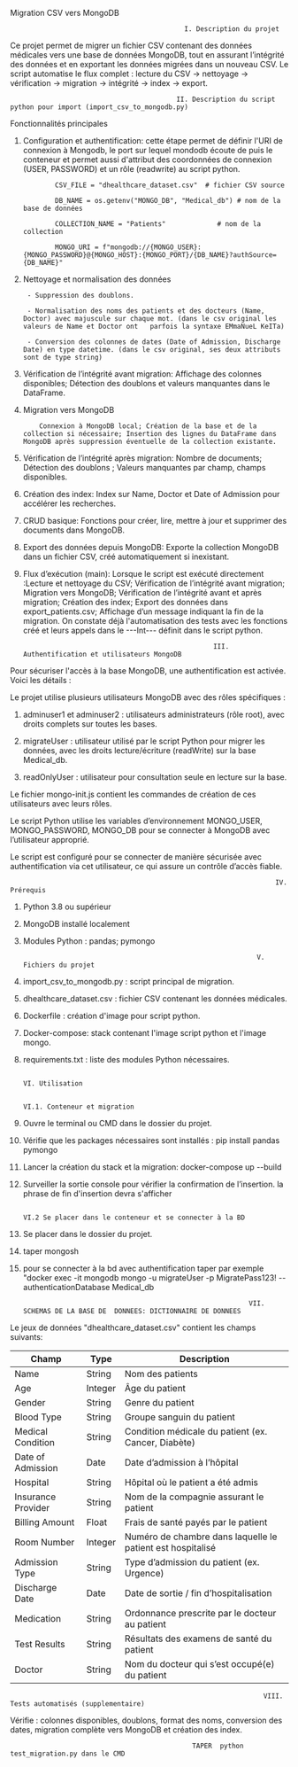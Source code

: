  Migration CSV vers MongoDB

                                                I. Description du projet 

Ce projet permet de migrer un fichier CSV contenant des données médicales vers une base de données MongoDB, tout en assurant l’intégrité des données et en exportant les données migrées dans un nouveau CSV.
Le script automatise le flux complet : lecture du CSV → nettoyage → vérification → migration → intégrité → index → export.

                                              II. Description du script python pour import (import_csv_to_mongodb.py)

Fonctionnalités principales

1. Configuration et authentification: cette étape permet de définir l'URI de connexion à Mongodb, le port sur lequel mondodb écoute de puis le conteneur et permet aussi d'attribut des coordonnées de connexion (USER, PASSWORD) et un rôle (readwrite) au script python.

               CSV_FILE = "dhealthcare_dataset.csv"  # fichier CSV source

               DB_NAME = os.getenv("MONGO_DB", "Medical_db") # nom de la base de données

               COLLECTION_NAME = "Patients"             # nom de la collection

               MONGO_URI = f"mongodb://{MONGO_USER}:{MONGO_PASSWORD}@{MONGO_HOST}:{MONGO_PORT}/{DB_NAME}?authSource={DB_NAME}"

2. Nettoyage et normalisation des données

        - Suppression des doublons.

        - Normalisation des noms des patients et des docteurs (Name, Doctor) avec majuscule sur chaque mot. (dans le csv original les valeurs de Name et Doctor ont   parfois la syntaxe EMmaNueL KeITa)

        - Conversion des colonnes de dates (Date of Admission, Discharge Date) en type datetime. (dans le csv original, ses deux attributs sont de type string)

3. Vérification de l’intégrité avant migration: Affichage des colonnes disponibles; Détection des doublons et valeurs manquantes dans le DataFrame.

4. Migration vers MongoDB

           Connexion à MongoDB local; Création de la base et de la collection si nécessaire; Insertion des lignes du DataFrame dans MongoDB après suppression éventuelle de la collection existante.

5. Vérification de l’intégrité après migration: Nombre de documents; Détection des doublons ; Valeurs manquantes par champ, champs disponibles.


6. Création des index:  Index sur Name, Doctor et Date of Admission pour accélérer les recherches.

7. CRUD basique:  Fonctions pour créer, lire, mettre à jour et supprimer des documents dans MongoDB.

8. Export des données depuis MongoDB: Exporte la collection MongoDB dans un fichier CSV, créé automatiquement si inexistant.

9. Flux d’exécution (main): Lorsque le script est exécuté directement :Lecture et nettoyage du CSV; Vérification de l’intégrité avant migration; Migration vers MongoDB; Vérification de l’intégrité avant et  après migration; Création des index; Export des données dans export_patients.csv; Affichage d’un message indiquant la fin de la 
migration. On constate déjà l'automatisation des tests avec les fonctions créé et leurs appels dans le ---Int--- définit dans le script python.


                                                       III. Authentification et utilisateurs MongoDB

Pour sécuriser l'accès à la base MongoDB, une authentification est activée. Voici les détails :

Le projet utilise plusieurs utilisateurs MongoDB avec des rôles spécifiques :

1. adminuser1 et adminuser2 : utilisateurs administrateurs (rôle root), avec droits complets sur toutes les bases.

2. migrateUser : utilisateur utilisé par le script Python pour migrer les données, avec les droits lecture/écriture (readWrite) sur la base Medical_db.

3. readOnlyUser : utilisateur pour consultation seule en lecture sur la base.

Le fichier mongo-init.js contient les commandes de création de ces utilisateurs avec leurs rôles.

Le script Python utilise les variables d’environnement MONGO_USER, MONGO_PASSWORD, MONGO_DB pour se connecter à MongoDB avec l’utilisateur approprié.

Le script est configuré pour se connecter de manière sécurisée avec authentification via cet utilisateur, ce qui assure un contrôle d’accès fiable.

                 


                                                                       IV. Prérequis

1. Python 3.8 ou supérieur

2. MongoDB installé localement

3. Modules Python : pandas; pymongo 

                                                                  V. Fichiers du projet

1. import_csv_to_mongodb.py : script principal de migration.

2. dhealthcare_dataset.csv : fichier CSV contenant les données médicales.

3. Dockerfile  : création d'image pour script python.

4. Docker-compose: stack contenant l'image script python et l'image mongo.

4. requirements.txt : liste des modules Python nécessaires.

                                                                         VI. Utilisation 

                                                                                   VI.1. Conteneur et migration

1. Ouvre le terminal ou CMD dans le dossier  du projet.

2. Vérifie que les packages nécessaires sont installés : pip install pandas pymongo

3. Lancer la création du stack et la migration: docker-compose up --build

4. Surveiller la sortie console pour vérifier  la confirmation de l’insertion. la phrase de fin d'insertion devra s'afficher

                                                                                   VI.2 Se placer dans le conteneur et se connecter à la BD

1. Se placer dans le dossier du projet.

2. taper mongosh

3. pour se connecter à la bd avec authentification taper par exemple "docker exec -it mongodb mongo -u migrateUser -p MigratePass123! --authenticationDatabase Medical_db
                            

                                                                VII.  SCHEMAS DE LA BASE DE  DONNEES: DICTIONNAIRE DE DONNEES

Le jeux de données  "dhealthcare_dataset.csv" contient les champs suivants:


| Champ               | Type    | Description                                                                 |
|--------------------|---------|-----------------------------------------------------------------------------|
| Name               | String  | Nom des patients                                                           |
| Age                | Integer | Âge du patient                                                             |
| Gender             | String  | Genre du patient                                                          |
| Blood Type         | String  | Groupe sanguin du patient                                                 |
| Medical Condition  | String  | Condition médicale du patient (ex. Cancer, Diabète)                        |
| Date of Admission  | Date    | Date d’admission à l’hôpital                                              |
| Hospital           | String  | Hôpital où le patient a été admis                                         |
| Insurance Provider | String  | Nom de la compagnie assurant le patient                                   |
| Billing Amount     | Float   | Frais de santé payés par le patient                                       |
| Room Number        | Integer | Numéro de chambre dans laquelle le patient est hospitalisé                |
| Admission Type     | String  | Type d’admission du patient (ex. Urgence)                      |
| Discharge Date     | Date    | Date de sortie / fin d’hospitalisation                                     |
| Medication         | String  | Ordonnance prescrite par le docteur au patient                             |
| Test Results       | String  | Résultats des examens de santé du patient                                  |
| Doctor             | String  | Nom du docteur qui s’est occupé(e) du patient                              |


                                                                    VIII. Tests automatisés (supplementaire)

Vérifie : colonnes disponibles, doublons, format des noms, conversion des dates, migration complète vers MongoDB et création des index.

                                                  TAPER  python test_migration.py dans le CMD